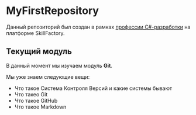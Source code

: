 # MyFirstRepository

Данный репозиторий был создан в рамках [профессии С#-разработки](https://skillfactory.ru/csharp) на платформе SkillFactory.

## Текущий модуль
В данный момент мы изучаем модуль **Git**.

Мы уже знаем следующие вещи:
* Что такое Система Контроля Версий и какие системы бывают
* Что такео Git
* Что такое GitHub
* Что такое Markdown
